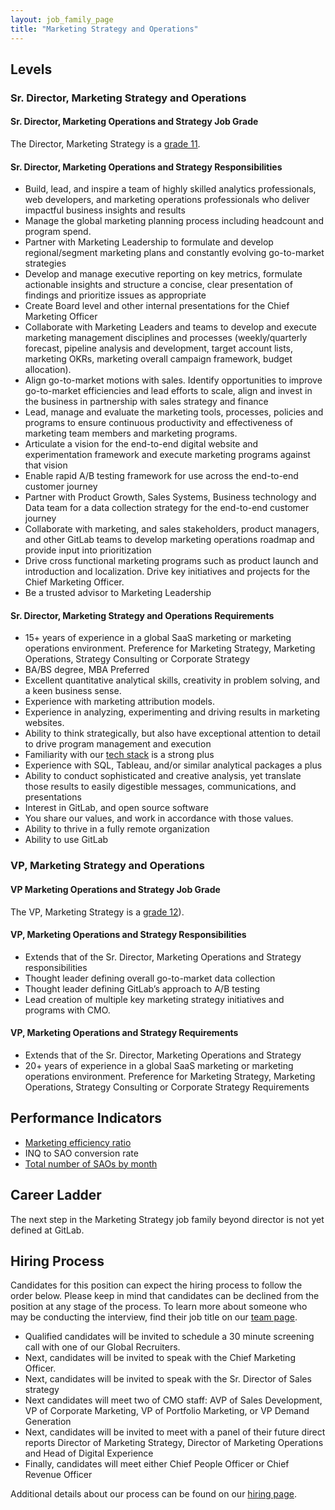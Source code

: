 ```yaml
---
layout: job_family_page
title: "Marketing Strategy and Operations"
---
```


## Levels

### Sr. Director, Marketing Strategy and Operations

#### Sr. Director, Marketing Operations and Strategy Job Grade

The Director, Marketing Strategy is a [grade 11](/handbook/total-rewards/compensation/compensation-calculator/#gitlab-job-grades).

#### Sr. Director, Marketing Operations and Strategy Responsibilities

* Build, lead, and inspire a team of highly skilled analytics professionals, web developers, and marketing operations professionals who deliver impactful business insights and results
* Manage the global marketing planning process including headcount and program spend. 
* Partner with Marketing Leadership to formulate and develop regional/segment marketing plans and constantly evolving go-to-market strategies
* Develop and manage executive reporting on key metrics, formulate actionable insights and structure a concise, clear presentation of findings and prioritize issues as appropriate
* Create Board level and other internal presentations for the Chief Marketing Officer
* Collaborate with Marketing Leaders and teams to develop and execute marketing management disciplines and processes (weekly/quarterly forecast, pipeline analysis and development, target account lists, marketing OKRs, marketing overall campaign framework, budget allocation).
* Align go-to-market motions with sales. Identify opportunities to improve go-to-market efficiencies and lead efforts to scale, align and invest in the business in partnership with sales strategy and finance
* Lead, manage and evaluate the marketing tools, processes, policies and programs to ensure continuous productivity and effectiveness of marketing team members and marketing programs.
* Articulate a vision for the end-to-end digital website and experimentation framework and execute marketing programs against that vision
* Enable rapid A/B testing framework for use across the end-to-end customer journey
* Partner with Product Growth, Sales Systems, Business technology and Data team for a data collection strategy for the end-to-end customer journey
* Collaborate with marketing, and sales stakeholders, product managers, and other GitLab teams to develop marketing operations roadmap and provide input into prioritization
* Drive cross functional marketing programs such as product launch and introduction and localization. Drive key initiatives and projects for the Chief Marketing Officer.
* Be a trusted advisor to Marketing Leadership

#### Sr. Director, Marketing Strategy and Operations Requirements 

* 15+ years of experience in a global SaaS marketing or marketing operations environment. Preference for Marketing Strategy, Marketing Operations, Strategy Consulting or Corporate Strategy
* BA/BS degree, MBA Preferred
* Excellent quantitative analytical skills, creativity in problem solving, and a keen business sense.
* Experience with marketing attribution models.
* Experience in analyzing, experimenting and driving results in marketing websites.
* Ability to think strategically, but also have exceptional attention to detail to drive program management and execution
* Familiarity with our [tech stack](/handbook/marketing/marketing-operations/#-tech-stack) is a strong plus
* Experience with SQL, Tableau, and/or similar analytical packages a plus
* Ability to conduct sophisticated and creative analysis, yet translate those results to easily digestible messages, communications, and presentations
* Interest in GitLab, and open source software
* You share our values, and work in accordance with those values.
* Ability to thrive in a fully remote organization
* Ability to use GitLab

### VP, Marketing Strategy and Operations

#### VP Marketing Operations and Strategy Job Grade

The VP, Marketing Strategy is a [grade 12](/handbook/total-rewards/compensation/compensation-calculator/#gitlab-job-grades)).

#### VP, Marketing Operations and Strategy Responsibilities

* Extends that of the Sr. Director, Marketing Operations and Strategy responsibilities
* Thought leader defining overall go-to-market data collection
* Thought leader defining GitLab’s approach to A/B testing
* Lead creation of multiple key marketing strategy initiatives and programs with CMO.

#### VP, Marketing Operations and Strategy Requirements

* Extends that of the  Sr. Director, Marketing Operations and Strategy 
* 20+ years of experience in a global SaaS marketing or marketing operations environment. Preference for Marketing Strategy, Marketing Operations, Strategy Consulting or Corporate Strategy
Requirements

## Performance Indicators

* [Marketing efficiency ratio](/handbook/marketing/performance-indicators/#marketing-efficiency-ratio)
* INQ to SAO conversion rate
* [Total number of SAOs by month](/handbook/marketing/performance-indicators/#total-number-of-mqls-by-month)

## Career Ladder

The next step in the Marketing Strategy job family beyond director is not yet defined at GitLab.

## Hiring Process

Candidates for this position can expect the hiring process to follow the order below. Please keep in mind that candidates can be declined from the position at any stage of the process. To learn more about someone who may be conducting the interview, find their job title on our [team page](/company/team/).

* Qualified candidates will be invited to schedule a 30 minute screening call with one of our Global Recruiters.
* Next, candidates will be invited to speak with the Chief Marketing Officer.
* Next, candidates will be invited to speak with the Sr. Director of Sales strategy 
* Next candidates will meet two of CMO staff: AVP of Sales Development, VP of Corporate Marketing, VP of Portfolio Marketing, or VP Demand Generation
* Next, candidates will be invited to meet with a panel of their future direct reports Director of Marketing Strategy, Director of Marketing Operations and Head of Digital Experience
* Finally, candidates will meet either Chief People Officer or Chief Revenue Officer

Additional details about our process can be found on our [hiring page](/handbook/hiring/). 

